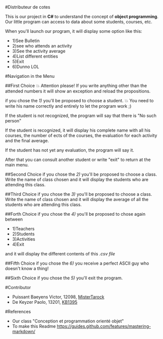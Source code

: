 #Distributeur de cotes

This is our project in **C#** to understand the concept of **object programming**.
Our little program can access to data about some students, courses, etc.

When you'll launch our program, it will display some option like this:
- 1)See Bulletin
- 2)see who attends an activity
- 3)See the activity average
- 4)List different entities
- 5)Exit
- 6)Dunno LOL

#Navigation in the Menu

##First Choice
:collision: Attention please! If you write anything other than the attended numbers it will show an exception and reload the propositions.

if you chose the *1)* you'll be proposed to choose a student.
:collision: You need to write his name correctly and entirely to let the program work ;)

If the student is not recognized, the program will say that there is "No such person"

If the student is recognized, it will display his complete name with all his courses,
the number of ects of the courses, the evaluation for each activity and the final average.

If the student has not yet any evaluation, the program will say it.

After that you can consult another student or write "exit" to return at the main menu.


##Second Choice
if you chose the *2)* you'll be proposed to choose a class.
Write the name of class chosen and it will display the students who are attending this class.

##Third Choice
if you chose the *3)* you'll be proposed to choose a class.
Write the name of class chosen and it will display the average of all the students
who are attending this class.

##Forth Choice
if you chose the *4)* you'll be proposed to chose again between
- 1)Teachers
- 2)Students
- 3)Activities
- 4)Exit

and it will display the different contents of this *.csv file*

##Fifth Choice
if you chose the *6)* you receive a perfect ASCII guy who doesn't know a thing!


##Sixth Choice
if you chose the *5)* you'll exit the program.



#Contributor
- Puissant Baeyens Victor, 12098, [MisterTarock](https://github.com/MisterTarock)
- De Keyzer  Paolo, 13201, [KB1395](https://github.com/KB1395)


#References

- Our class "Conception et programmation orienté objet"
- To make this Readme https://guides.github.com/features/mastering-markdown/
